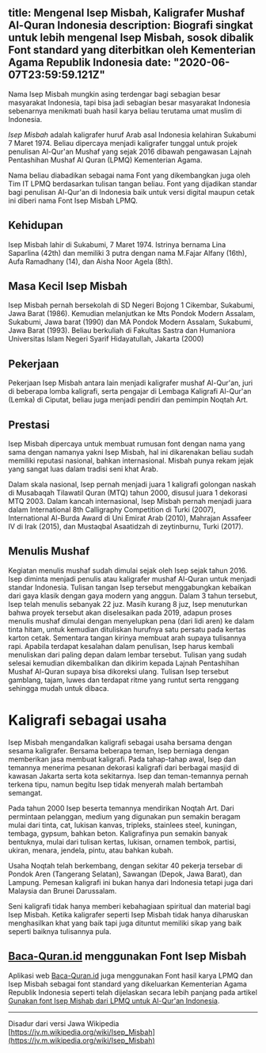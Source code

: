title: Mengenal Isep Misbah, Kaligrafer Mushaf Al-Quran Indonesia
description: Biografi singkat untuk lebih mengenal Isep Misbah, sosok dibalik Font standard yang diterbitkan oleh Kementerian Agama Republik Indonesia
date: "2020-06-07T23:59:59.121Z"
-------

Nama Isep Misbah mungkin asing terdengar bagi sebagian besar masyarakat Indonesia, 
tapi bisa jadi sebagian besar masyarakat Indonesia sebenarnya menikmati buah hasil karya beliau terutama umat muslim di Indonesia.

*Isep Misbah* adalah kaligrafer huruf Arab asal Indonesia kelahiran Sukabumi 7 Maret 1974. 
Beliau dipercaya menjadi kaligrafer tunggal untuk projek penulisan Al-Qur'an Mushaf yang sejak 2016 dibawah pengawasan Lajnah Pentashihan Mushaf Al Quran (LPMQ) Kementerian Agama.

Nama beliau diabadikan sebagai nama Font yang dikembangkan juga oleh Tim IT LPMQ berdasarkan tulisan tangan beliau.
Font yang dijadikan standar bagi penulisan Al-Qur'an di Indonesia baik untuk versi digital maupun cetak ini diberi nama Font Isep Misbah LPMQ.

## Kehidupan

Isep Misbah lahir di Sukabumi, 7 Maret 1974. 
Istrinya bernama Lina Saparlina (42th) dan memiliki 3 putra dengan nama M.Fajar Alfany (16th), Aufa Ramadhany (14), dan Aisha Noor Agela (8th).

## Masa Kecil Isep Misbah

Isep Misbah pernah bersekolah di SD Negeri Bojong 1 Cikembar, Sukabumi, Jawa Barat (1986).
Kemudian melanjutkan ke Mts Pondok Modern Assalam, Sukabumi, Jawa barat (1990) dan MA Pondok Modern Assalam, Sukabumi, Jawa Barat (1993).
Beliau berkuliah di Fakultas Sastra dan Humaniora Universitas Islam Negeri Syarif Hidayatullah, Jakarta (2000)

## Pekerjaan 

Pekerjaan Isep Misbah antara lain menjadi kaligrafer mushaf Al-Qur'an, juri di beberapa lomba kaligrafi, serta pengajar di Lembaga Kaligrafi Al-Qur'an (Lemka) di Ciputat, beliau juga menjadi pendiri dan pemimpin Noqtah Art.  

## Prestasi

Isep Misbah dipercaya untuk membuat rumusan font dengan nama yang sama dengan namanya yakni Isep Misbah, 
hal ini dikarenakan beliau sudah memiliki reputasi nasional, bahkan internasional. 
Misbah punya rekam jejak yang sangat luas dalam tradisi seni khat Arab.

Dalam skala nasional, Isep pernah menjadi juara 1 kaligrafi golongan naskah di Musabaqah Tilawatil Quran (MTQ) tahun 2000, disusul juara 1 dekorasi MTQ 2003. 
Dalam kancah internasional, Isep Misbah pernah menjadi juara dalam International 8th Calligraphy Competition di Turki (2007), International Al-Burda Award di Uni Emirat Arab (2010), Mahrajan Assafeer IV di Irak (2015), dan Mustaqbal Asaatidzah di zeytinburnu, Turki (2017).

## Menulis Mushaf

Kegiatan menulis mushaf sudah dimulai sejak oleh Isep sejak tahun 2016. 
Isep diminta menjadi penulis atau kaligrafer mushaf Al-Quran untuk menjadi standar Indonesia. 
Tulisan tangan Isep tersebut menggabungkan kebaikan dari gaya klasik dengan gaya modern yang anggun. 
Dalam 3 tahun tersebut, Isep telah menulis sebanyak 22 juz. 
Masih kurang 8 juz, Isep menuturkan bahwa proyek tersebut akan diselesaikan pada 2019, adapun proses menulis mushaf dimulai dengan menyelupkan pena (dari lidi aren) ke dalam tinta hitam, untuk kemudian dituliskan hurufnya satu persatu pada kertas karton cetak. 
Sementara tangan kirinya membuat arah supaya tulisannya rapi. 
Apabila terdapat kesalahan dalam penulisan, Isep harus kembali menuliskan dari paling depan dalam lembar tersebut.
Tulisan yang sudah selesai kemudian dikembalikan dan dikirim kepada Lajnah Pentashihan Mushaf Al-Quran supaya bisa dikoreksi ulang. 
Tulisan Isep tersebut gamblang, tajam, luwes dan terdapat ritme yang runtut serta renggang sehingga mudah untuk dibaca.

# Kaligrafi sebagai usaha

Isep Misbah mengandalkan kaligrafi sebagai usaha bersama dengan sesama kaligrafer. 
Bersama beberapa teman, Isep berniaga dengan memberikan jasa membuat kaligrafi.
Pada tahap-tahap awal, Isep dan temannya menerima pesanan dekorasi kaligrafi dari berbagai masjid di kawasan Jakarta serta kota sekitarnya.
Isep dan teman-temannya pernah terkena tipu, namun begitu Isep tidak menyerah malah bertambah semangat.

Pada tahun 2000 Isep beserta temannya mendirikan Noqtah Art.
Dari permintaan pelanggan, medium yang digunakan pun semakin beragam mulai dari tinta, cat, lukisan kanvas, tripleks, stainlees steel, kuningan, tembaga, gypsum, bahkan beton. 
Kaligrafinya pun semakin banyak bentuknya, mulai dari tulisan kertas, lukisan, ornamen tembok, partisi, ukiran, menara, jendela, pintu, atau bahkan kubah.

Usaha Noqtah telah berkembang, dengan sekitar 40 pekerja tersebar di Pondok Aren (Tangerang Selatan), Sawangan (Depok, Jawa Barat), dan Lampung. 
Pemesan kaligrafi ini bukan hanya dari Indonesia tetapi juga dari Malaysia dan Brunei Darussalam.

Seni kaligrafi tidak hanya memberi kebahagiaan spiritual dan material bagi Isep Misbah. 
Ketika kaligrafer seperti Isep Misbah tidak hanya diharuskan menghasilkan khat yang baik tapi juga dituntut memiliki sikap yang baik seperti baiknya tulisannya pula.

## [Baca-Quran.id](https://www.baca-quran.id/) menggunakan Font Isep Misbah

Aplikasi web [Baca-Quran.id](https://www.baca-quran.id/tulisan/2020-06-06-mengenai-baca-quran/) juga menggunakan Font hasil karya LPMQ dan Isep Misbah sebagai font standard yang dikeluarkan Kementerian Agama Republik Indonesia 
seperti telah dijelaskan secara lebih panjang pada artikel [Gunakan font Isep Mishab dari LPMQ untuk Al-Qur'an Indonesia](https://www.baca-quran.id/tulisan/2020-06-06-gunakan-font-isep-misbah-dari-lpmq/).

---

Disadur dari versi Jawa Wikipedia [https://jv.m.wikipedia.org/wiki/Isep_Misbah](https://jv.m.wikipedia.org/wiki/Isep_Misbah)
